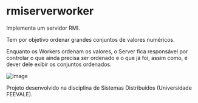 # rmiserverworker

Implementa um servidor RMI.

Tem por objetivo ordenar grandes conjuntos de valores numéricos.

Enquanto os Workers ordenam os valores, o Server fica responsável por controlar o que ainda precisa ser ordenado e o que já foi, assim como, é dever dele exibir os conjuntos  ordenados.

![image](https://github.com/wesleyruchel/rmiserverworker/assets/24552309/544f684c-2bd4-41f8-9c44-3b3271dcd482)

Projeto desenvolvido na disciplina de Sistemas Distribuídos (Universidade FEEVALE).
